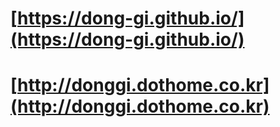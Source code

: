 # [https://dong-gi.github.io/](https://dong-gi.github.io/)
# [http://donggi.dothome.co.kr](http://donggi.dothome.co.kr)
